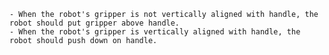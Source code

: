 
    - When the robot's gripper is not vertically aligned with handle, the robot should put gripper above handle.
    - When the robot's gripper is vertically aligned with handle, the robot should push down on handle.